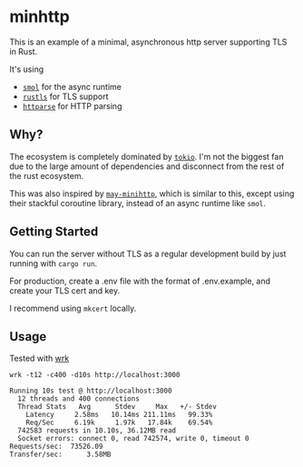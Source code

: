 # minhttp

This is an example of a minimal, asynchronous http server supporting TLS in Rust.

It's using
- [`smol`](https://github.com/smol-rs/smol) for the async runtime
- [`rustls`](https://github.com/rustls/rustls) for TLS support
- [`httparse`](https://github.com/seanmonstar/httparse) for HTTP parsing

## Why?

The ecosystem is completely dominated by [`tokio`](https://tokio.rs). I'm not the biggest fan due to the large amount of dependencies and disconnect from the rest of the rust ecosystem.

This was also inspired by [`may-minihttp`](https://github.com/Xudong-Huang/may_minihttp), which is similar to this, except using their stackful coroutine library, instead of an async runtime like `smol`.

## Getting Started

You can run the server without TLS as a regular development build by just running with `cargo run`.

For production, create a .env file with the format of .env.example, and create your TLS cert and key.

I recommend using `mkcert` locally.

## Usage

Tested with [wrk](https://github.com/wg/wrk)

```
wrk -t12 -c400 -d10s http://localhost:3000
```

```
Running 10s test @ http://localhost:3000
  12 threads and 400 connections
  Thread Stats   Avg      Stdev     Max   +/- Stdev
    Latency     2.58ms   10.14ms 211.11ms   99.33%
    Req/Sec     6.19k     1.97k   17.84k    69.54%
  742583 requests in 10.10s, 36.12MB read
  Socket errors: connect 0, read 742574, write 0, timeout 0
Requests/sec:  73526.09
Transfer/sec:      3.58MB
```
